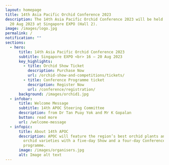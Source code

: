```yaml
---
layout: homepage
title: 14th Asia Pacific Orchid Conference 2023
description: The 14th Asia Pacific Orchid Conference 2023 will be held from 16 –
  20 Aug 2023 at Singapore EXPO (Hall 2).
image: /images/logo.jpg
permalink: /
notification: ""
sections:
  - hero:
      title: 14th Asia Pacific Orchid Conference 2023
      subtitle: Singapore EXPO <br> 16 – 20 Aug 2023
      key_highlights:
        - title: Orchid Show Ticket
          description: Purchase Now
          url: /orchid-show-and-competitions/tickets/
        - title: Conference Programme ticket
          description: Register Now
          url: /conference/registration/
      background: /images/orchid1.jpg
  - infobar:
      title: Welcome Message
      subtitle: 14th APOC Steering Committee
      description: from Dr Tan Puay Yok and Mr K Gopalan
      button: read more
      url: /welcome-message
  - infopic:
      title: About 14th APOC
      description: APOC will feature the region’s best orchid plants and award-winning
        orchid varieties with a five-day Show and a four-day Conference
        programme.
      image: /images/organisers.jpg
      alt: Image alt text
---
```

